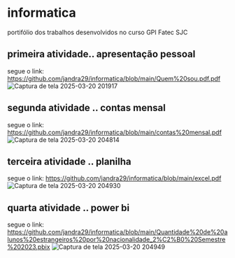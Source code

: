 # informatica
portifólio dos trabalhos desenvolvidos no curso GPI Fatec SJC
## primeira atividade.. apresentação pessoal 
segue o link: https://github.com/jandra29/informatica/blob/main/Quem%20sou.pdf.pdf
![Captura de tela 2025-03-20 201917](https://github.com/user-attachments/assets/dd7d73a2-787b-4ac2-9534-54a45e1a91ac)
## segunda atividade .. contas mensal 
segue o link: https://github.com/jandra29/informatica/blob/main/contas%20mensal.pdf
![Captura de tela 2025-03-20 204814](https://github.com/user-attachments/assets/75d85f06-bd4c-47f1-a2e5-299997fcf4fa)
## terceira atividade .. planilha 
segue o link: https://github.com/jandra29/informatica/blob/main/excel.pdf  
![Captura de tela 2025-03-20 204930](https://github.com/user-attachments/assets/9e4189ab-bbdc-4573-a5d9-82481b34bf9a)
## quarta atividade .. power bi 
segue o link: https://github.com/jandra29/informatica/blob/main/Quantidade%20de%20alunos%20estrangeiros%20por%20nacionalidade_2%C2%B0%20Semestre%202023.pbix
![Captura de tela 2025-03-20 204949](https://github.com/user-attachments/assets/ce88474b-0896-43c0-8e78-8243bdcc2f42)
